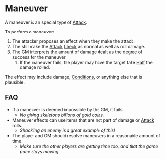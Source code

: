# Maneuver

A maneuver is an special type of [Attack](Attack.md).

To perform a maneuver:

1. The attacker proposes an effect when they make the attack.
2. The still make the [Attack](Attack.md) [Check](../Core%20Procedures/Check.md) as normal as well as roll damage.
3. The GM interprets the amount of damage dealt as the degree of success for the maneuver.
	1. If the maneuver fails, the player may have the target take [Half](../Core%20Procedures/Half.md) the damage rolled.

The effect may include damage, [Conditions](../Conditions/{Conditions}.md), or anything else that is plausible.

## FAQ

- If a maneuver is deemed impossible by the GM, it fails.
	- *No giving skeletons billions of gold coins.*
- Maneuver effects can use items that are not part of damage or [Attack](Attack.md) rolls.
	- *Shackling an enemy is a great example of this!*
- The player and GM should resolve maneuvers in a reasonable amount of time.
	- *Make sure the other players are getting time too, and that the game pace stays moving.*
